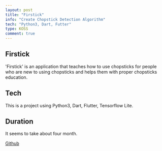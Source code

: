 ```yaml
---
layout: post
title: "Firstick"
info: "Create Chopstick Detection Algorithm"
tech: "Python3, Dart, Futter"
type: KOSS
comment: true
---
```


## Firstick

'Firstick' is an application that teaches how to use chopsticks for people who are new to using chopsticks and helps them with proper chopsticks education.

## Tech

This is a project using Python3, Dart, Flutter, Tensorflow Lite.

## Duration

It seems to take about four month.

[Github](https://github.com/2022HUE/Firstick-APP, "Github")
